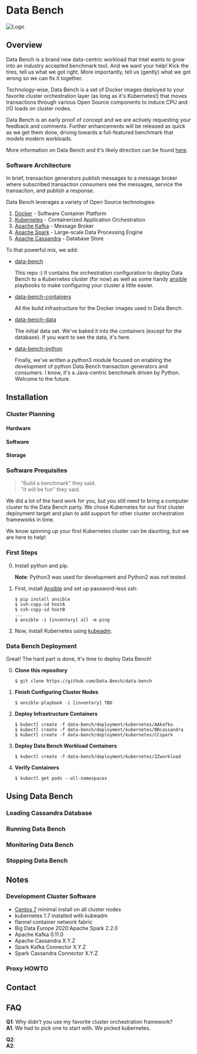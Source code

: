 <!--

   Copyright 2017 Intel Corporation

   Licensed under the Apache License, Version 2.0 (the "License");
   you may not use this file except in compliance with the License.
   You may obtain a copy of the License at

       http://www.apache.org/licenses/LICENSE-2.0

   Unless required by applicable law or agreed to in writing, software
   distributed under the License is distributed on an "AS IS" BASIS,
   WITHOUT WARRANTIES OR CONDITIONS OF ANY KIND, either express or implied.
   See the License for the specific language governing permissions and
   limitations under the License.
    
-->
# Data Bench

![Logo](https://github.com/data-bench/data-bench/raw/master/images/DataBench002.png)

## Overview

Data Bench is a brand new data-centric workload that Intel wants to
grow into an industry accepted benchmark tool. And we want your
help! Kick the tires, tell us what we got right. More importantly,
tell us (gently) what we got wrong so we can fix it together.

Technology-wise, Data Bench is a set of Docker images deployed to your
favorite cluster orchestration layer (as long as it's Kubernetes!)
that moves transactions through various Open Source components to
induce CPU and I/O loads on cluster nodes.

Data Bench is an early proof of concept and we are actively requesting
your feedback and comments. Further enhancements will be released as
quick as we get them done, driving towards a full-featured benchmark
that models modern workloads.

More information on Data Bench and it's likely direction can be
found [here][fowler0]. 

### Software Architecture

In brief, transaction generators publish messages to a message
broker where subscribed transaction consumers see the messages,
service the transaction, and publish a response. 

Data Bench leverages a variety of Open Source technologies:

1. [Docker][5] - Software Container Platform
1. [Kubernetes][1] - Containerized Application Orchestration
1. [Apache Kafka][6] - Message Broker
1. [Apache Spark][7] - Large-scale Data Processing Engine
1. [Apache Cassandra][8] - Database Store

To that powerful mix, we add:

* [data-bench][19]

	This repo :) It contains the orchestration configuration to
	deploy Data Bench to a Kubernetes cluster (for now) as well
	as some handy [ansible][15] playbooks to make configuring
	your cluster a little easier.

* [data-bench-containers][9]

	All the build infrastructure for the Docker images used in Data
	Bench.

* [data-bench-data][10]

	The initial data set. We've baked it into the containers (except
	for the database). If you want to see the data, it's here.

* [data-bench-python][11]

	Finally, we've written a python3 module focused on enabling the
	development of python Data Bench transaction generators and
	consumers. I know, it's a Java-centric benchmark driven by Python.
	Welcome to the future.
	

## Installation

### Cluster Planning
#### Hardware
<!--
What sort of minimum hardware requirements: node counts, CPUs, etc
-->
#### Software
<!--
What sort of software is required before we start talking about
running Data Bench
-->
#### Storage
<!--
Talk about data storage requirements here.
-->

### Software Prequisites

> "Build a benchmark" they said.<br>
> "It will be fun" they said.

We did a lot of the hard work for you, but you still need to bring a
computer cluster to the Data Bench party. We chose Kubernetes for our
first cluster deployment target and plan to add support for other
cluster orchestration frameworks in time. 

We know spinning up your first Kubernetes cluster can be daunting, but
we are here to help!

### First Steps

0. Install python and pip.

   **Note**: Python3 was used for development and Python2 was not tested.

0. First, install [Ansible][15] and set up password-less ssh:

	```
	$ pip install ansible
	$ ssh-copy-id hostA
	$ ssh-copy-id hostB
	...
	$ ansible -i [inventory] all -m ping
	```

0. Now, install Kubernetes using [kubeadm][2].

### Data Bench Deployment

Great! The hard part is done, it's time to deploy Data Bench!

0. **Clone this repository**

	```
	$ git clone https://github.com/Data-Bench/data-bench
	```

0. **Finish Configuring Cluster Nodes**

	```
	$ ansible-playbook -i [inventory] TBD
	```

0. **Deploy Infrastructure Containers**

	```
	$ kubectl create -f data-bench/deployment/kubernetes/AAkafka
	$ kubectl create -f data-bench/deployment/kubernetes/BBcassandra
	$ kubectl create -f data-bench/deployment/kubernetes/CCspark

	```

0. **Deploy Data Bench Workload Containers**

	```
	$ kubectl create -f data-bench/deployment/kubernetes/ZZworkload
	```

0. **Verify Containers**

	```
	$ kubectl get pods --all-namespaces
	```

## Using Data Bench

### Loading Cassandra Database

### Running Data Bench

### Monitoring Data Bench

### Stopping Data Bench

## Notes

### Development Cluster Software

<!-- need links for all these things -->
* [Centos 7][2] minimal install on all cluster nodes
* kubernetes 1.7 installed with kubeadm 
* flannel container network fabric
* Big Data Europe 2020:Apache Spark 2.2.0
* Apache Kafka 0.11.0
* Apache Cassandra X.Y.Z
* Spark Kafka Connector X.Y.Z
* Spark Cassandra Connector X.Y.Z

### Proxy HOWTO


## Contact

## FAQ

**Q1**: Why didn't you use my favorite cluster orchestration framework?<br>
**A1**: We had to pick one to start with. We picked kubernetes.
<br>

**Q2**: <br>
**A2**:
<br>

[0]: http://intel.com
[1]: http://kubernetes.io
[2]: http://centos.org
[3]: https://kubernetes.io/docs/setup/independent/create-cluster-kubeadm/
[4]: https://kubernetes.io/docs/getting-started-guides/minikube/
[5]: https://docker.com
[6]: https://kafka.apache.org
[7]: https://spark.apache.org
[8]: https://cassandra.apache.org
[9]: http://github.com/Data-Bench/data-bench-containers
[10]: http://github.com/Data-Bench/data-bench-data
[11]: http://github.com/Data-Bench/data-bench-python
[12]: https://docs.docker.com/docker-cloud/cloud-swarm/
[13]: http://docs.ansible.com/ansible/latest/playbooks.html
[14]: http://docs.ansible.com/ansible/latest/inventory.html
[15]: http://docs.ansible.com/ansible/latest/intro_installation.html
[16]: https://www.tecmint.com/ssh-passwordless-login-using-ssh-keygen-in-5-easy-steps/
[17]: https://kafka.apache.org/documentation/
[18]: https://coreos.com/flannel/docs/latest/
[19]: https://github.com/Data-Bench/data-bench
[fowler0]: https://where-ever-fowlers-document-lands

